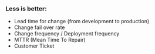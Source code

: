 ### Less is better:
- Lead time for change (from development to production)
- Change fail over rate
- Change frequency / Deployment frequency
- MTTR (Mean Time To Repair)
- Customer Ticket
